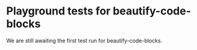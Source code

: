 # Playground tests for beautify-code-blocks
We are still awaiting the first test run for beautify-code-blocks.
